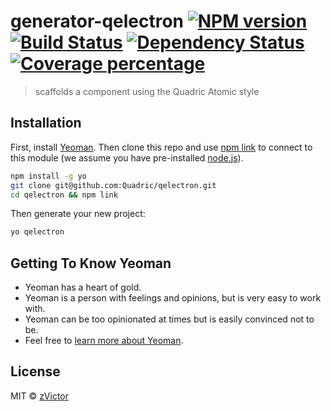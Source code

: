 # generator-qelectron [![NPM version][npm-image]][npm-url] [![Build Status][travis-image]][travis-url] [![Dependency Status][daviddm-image]][daviddm-url] [![Coverage percentage][coveralls-image]][coveralls-url]
> scaffolds a component using the Quadric Atomic style

## Installation

First, install [Yeoman](http://yeoman.io). Then clone this repo and use [npm link](https://www.npmjs.com/) to connect to this module (we assume you have pre-installed [node.js](https://nodejs.org/)).

```bash
npm install -g yo
git clone git@github.com:Quadric/qelectron.git
cd qelectron && npm link
```

Then generate your new project:

```bash
yo qelectron
```

## Getting To Know Yeoman

 * Yeoman has a heart of gold.
 * Yeoman is a person with feelings and opinions, but is very easy to work with.
 * Yeoman can be too opinionated at times but is easily convinced not to be.
 * Feel free to [learn more about Yeoman](http://yeoman.io/).

## License

MIT © [zVictor](zvictor.net)


[npm-image]: https://badge.fury.io/js/generator-qelectron.svg
[npm-url]: https://npmjs.org/package/generator-qelectron
[travis-image]: https://travis-ci.org/Quadric/generator-qelectron.svg?branch=master
[travis-url]: https://travis-ci.org/Quadric/generator-qelectron
[daviddm-image]: https://david-dm.org/Quadric/generator-qelectron.svg?theme=shields.io
[daviddm-url]: https://david-dm.org/Quadric/generator-qelectron
[coveralls-image]: https://coveralls.io/repos/Quadric/generator-qelectron/badge.svg
[coveralls-url]: https://coveralls.io/r/Quadric/generator-qelectron
